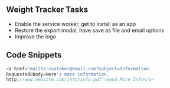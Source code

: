 ## Weight Tracker Tasks
- Enable the service worker, get to install as an app
- Restore the export modal, have save as file and email options
- Improve the logo

## Code Snippets
```javascript
<a href="mailto:customer@email.com?subject=Information
Requested&body=Here's more information. 
http://www.website.com/info/info.pdf">Send More Info</a>
```
